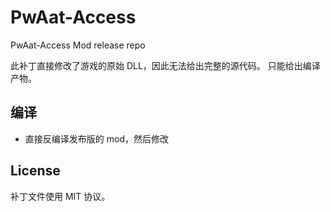 # PwAat-Access

PwAat-Access Mod release repo

此补丁直接修改了游戏的原始 DLL，因此无法给出完整的源代码。
只能给出编译产物。

## 编译

- 直接反编译发布版的 mod，然后修改


## License

补丁文件使用 MIT 协议。
